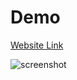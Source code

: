 # Demo

[Website Link](https://ract-knowladge-cafe.netlify.app/)

![screenshot](./dist/assets/demo.png)
